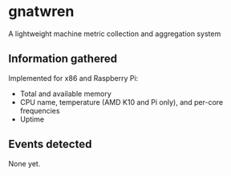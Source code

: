 # gnatwren
A lightweight machine metric collection and aggregation system


## Information gathered

Implemented for x86 and Raspberry Pi:

- Total and available memory
- CPU name, temperature (AMD K10 and Pi only), and per-core frequencies
- Uptime

## Events detected

None yet.
